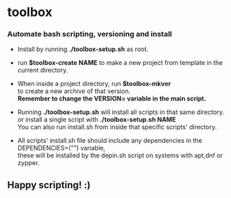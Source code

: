 # toolbox 
### Automate bash scripting, versioning and install
- Install by running **./toolbox-setup.sh** as root.
  
- run **$toolbox-create NAME**
  to make a new project from template in the current directory.

- When inside a project directory, run **$toolbox-mkver**</br>
  to create a new archive of that version.</br>
  **Remember to change the VERSION= variable in the main script.**
  
- Running **./toolbox-setup.sh** will install all scripts in that same directory.</br>
  or install a single script with **./toolbox-setup.sh NAME**</br>
  You can also run install.sh from inside that specific scripts' directory.

- All scripts' install.sh file should include any dependencies in the DEPENDENCIES=("") variable,</br>
  these will be installed by the depin.sh script on systems with apt,dnf or zypper.


## Happy scripting! :)
